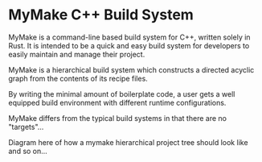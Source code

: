 # MyMake C++ Build System

MyMake is a command-line based build system for C++, written solely in Rust. It is intended to be a quick and easy build system for developers 
to easily maintain and manage their project.

MyMake is a hierarchical build system which constructs a directed acyclic graph from the contents of its recipe files.

By writing the minimal amount of boilerplate code, a user gets a well equipped build environment with different runtime configurations.

MyMake differs from the typical build systems in that there are no "targets"...

Diagram here of how a mymake hierarchical project tree should look like and so on...

